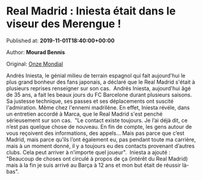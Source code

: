 
# Real Madrid : Iniesta était dans le viseur des Merengue !

Published at: **2019-11-01T18:40:00+00:00**

Author: **Mourad Bennis**

Original: [Onze Mondial](http://www.onzemondial.com/liga/2019-2020/real-madrid-iniesta-etait-dans-le-viseur-des-merengue-201413)

Andrés Iniesta, le génial milieu de terrain espagnol qui fait aujourd'hui le plus grand bonheur des fans japonais, a déclaré que le Real Madrid s'était à plusieurs reprises renseigner sur son cas. 
Andrés Iniesta, aujourd'hui âgé de 35 ans, a fait les beaux jours du FC Barcelone durant plusieurs saisons. Sa justesse technique, ses passes et ses déplacements ont suscité l'admiration. Même chez l'ennemi madrilène. En effet, Iniesta révéle, dans un entretien accordé à Marca, que le Real Madrid s'est penché sérieusement sur son cas. 
"Le contact existe toujours. Je l’ai déjà dit, ce n’est pas quelque chose de nouveau. En fin de compte, les gens autour de vous reçoivent des informations, des appels... Mais pas parce que c’est Madrid, mais parce qu’ils l’ont également eu, pas pendant toute ma carrière, mais à un moment donné, il y a toujours eu des contacts provenant d’autres clubs. Cela peut arriver à n’importe quel joueur". 
Iniesta a ajouté : "Beaucoup de choses ont circulé à propos de ça (intérêt du Real Madrid) mais à la fin je suis arrivé au Barça à 12 ans et mon but était de réussir là-bas".
